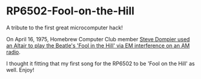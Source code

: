 # RP6502-Fool-on-the-Hill
A tribute to the first great microcomputer hack!

On April 16, 1975, Homebrew Computer Club member [Steve Dompier used an Altair to play the Beatle's 'Fool in the Hill' via EM interference on an AM radio](https://www.digibarn.com/collections/audio/digibarn-radio/altair-music-erik-klein/foolonthehill.wav).

I thought it fitting that my first song for the RP6502 to be 'Fool on the Hill' as well. Enjoy!
